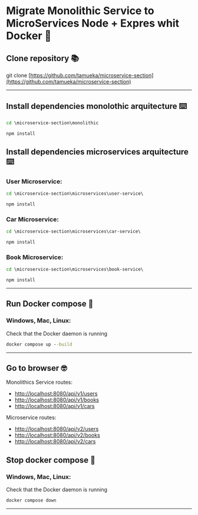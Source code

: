 # Migrate Monolithic Service to MicroServices Node + Expres whit Docker 📖

## Clone repository 📚

git clone [https://github.com/tamueka/microservice-section](https://github.com/tamueka/microservice-section)

---

## Install dependencies monolothic arquitecture ⌨️

``` cmd
cd \microservice-section\monolithic

npm install
```

## Install dependencies microservices arquitecture ⌨️

### User Microservice:

``` cmd
cd \microservice-section\microservices\user-service\

npm install
```

### Car Microservice: 

``` cmd
cd \microservice-section\microservices\car-service\

npm install
```

### Book Microservice: 

``` cmd
cd \microservice-section\microservices\book-service\

npm install
```

---

## Run Docker compose 🚀

### Windows, Mac, Linux:
Check that the Docker daemon is running

``` cmd
docker compose up --build
```

---

## Go to browser 🤓

Monolithics Service routes:
* [http://localhost:8080/api/v1/users](http://localhost:8080/api/v1/users)
* [http://localhost:8080/api/v1/books](http://localhost:8080/api/v1/books)
* [http://localhost:8080/api/v1/cars](http://localhost:8080/api/v1/cars)

Microservice routes:
* [http://localhost:8080/api/v2/users](http://localhost:8080/api/v2/users)
* [http://localhost:8080/api/v2/books](http://localhost:8080/api/v2/books)
* [http://localhost:8080/api/v2/cars](http://localhost:8080/api/v2/cars)

## Stop docker compose 🛑

### Windows, Mac, Linux:
Check that the Docker daemon is running

``` cmd
docker compose down
```

---
